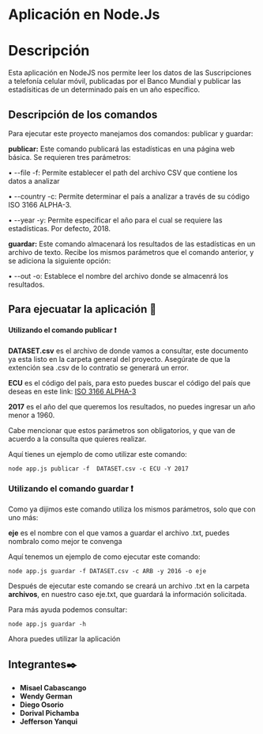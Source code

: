 # Aplicación en Node.Js
# Descripción
Esta  aplicación en NodeJS nos  permite leer los datos de las
Suscripciones a telefonía celular móvil, publicadas por el Banco
Mundial y publicar las estadísiticas de un determinado país en un
año específico.

## Descripción de los comandos 
Para ejecutar este proyecto manejamos dos comandos:
publicar y guardar:


**publicar:** Este comando publicará las
estadísticas en una página web básica. Se requieren tres
parámetros:


• --file -f: Permite establecer el path del archivo CSV que
contiene los datos a analizar


• --country -c: Permite determinar el país a analizar a través
de su código ISO 3166 ALPHA-3.


• --year -y: Permite especificar el año para el cual se
requiere las estadísticas. Por defecto, 2018.

**guardar:** Este comando almacenará los
resultados de las estadísticas en un archivo de texto. Recibe los
mismos parámetros que el comando anterior, y se adiciona la
siguiente opción:


• --out -o: Establece el nombre del archivo donde se almacenrá
los resultados.


## Para ejecuatar la aplicación 🚀


#### Utilizando el comando publicar ❗


**DATASET.csv** es el archivo de donde vamos a consultar, este documento ya esta listo en la carpeta general del proyecto. Asegúrate de que la extención sea .csv de lo contratio  se generará un error.


**ECU** es el código del país, para esto puedes buscar el código del país que deseas en este link:
[ISO 3166 ALPHA-3](https://laendercode.net/es/3-letter-list.html)


**2017** es el año del que queremos los resultados, no puedes ingresar un año menor a 1960.

Cabe mencionar que estos parámetros son obligatorios, y que van de acuerdo a la consulta que quieres realizar.


Aquí tienes un ejemplo de como utilizar este comando:

```
node app.js publicar -f  DATASET.csv -c ECU -Y 2017  
```


### Utilizando el comando guardar ❗


Como ya dijimos este comando utiliza los mismos parámetros, solo que con uno más:


**eje** es el nombre con el que vamos a guardar el archivo .txt, puedes nombralo como mejor te convenga


Aquí tenemos un ejemplo de como ejecutar este comando:
```
node app.js guardar -f DATASET.csv -c ARB -y 2016 -o eje
```

Después de ejecutar este comando se creará un archivo .txt en la carpeta **archivos**, en nuestro caso eje.txt, que guardará la información solicitada.


Para más ayuda podemos consultar:

```
node app.js guardar -h
```


Ahora puedes utilizar la aplicación 

## Integrantes✒️

* **Misael Cabascango** 
* **Wendy German** 
* **Diego Osorio** 
* **Dorival Pichamba** 
* **Jefferson Yanqui** 









